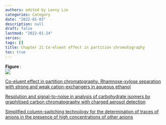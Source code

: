 ```yaml
---
authors: edited by Lenny Lin
categories: Category
date: "2022-01-03"
description: null
draft: false
lastmod: "2022-01-24"
series: 
tags: []
title: Chapter 21 Co-eluent effect in partition chromatography
toc: true
---
```


<figcaption><b>Figure </b>: </figcaption>
<img src = "/docs/images/"/>



<!--more-->

[Co-eluent effect in partition chromatography. Rhamnose-xylose separation with strong and weak cation-exchangers in aqueous ethanol](https://pubmed.ncbi.nlm.nih.gov/12489857/)  

[Resolution and signal-to-noise in analysis of carbohydrate isomers by graphitised carbon chromatography with charged aerosol detection](https://pubmed.ncbi.nlm.nih.gov/29983168/)  

[Simplified column-switching technology for the determination of traces of anions in the presence of high concentrations of other anions](https://pubmed.ncbi.nlm.nih.gov/10917422/)